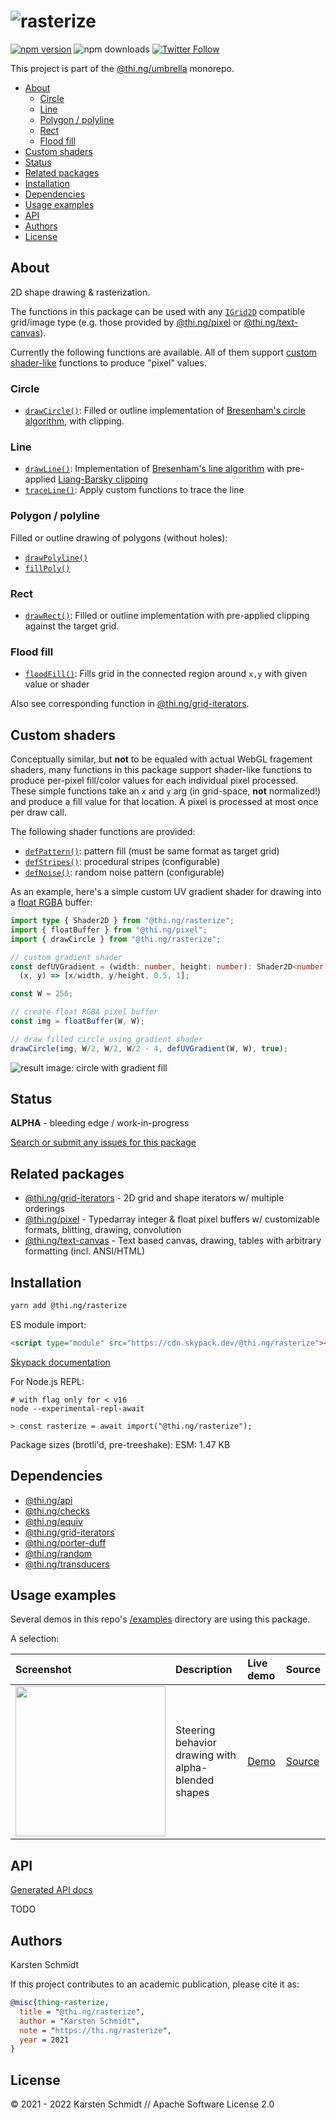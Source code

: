 <!-- This file is generated - DO NOT EDIT! -->

# ![rasterize](https://media.thi.ng/umbrella/banners-20220914/thing-rasterize.svg?75411efe)

[![npm version](https://img.shields.io/npm/v/@thi.ng/rasterize.svg)](https://www.npmjs.com/package/@thi.ng/rasterize)
![npm downloads](https://img.shields.io/npm/dm/@thi.ng/rasterize.svg)
[![Twitter Follow](https://img.shields.io/twitter/follow/thing_umbrella.svg?style=flat-square&label=twitter)](https://twitter.com/thing_umbrella)

This project is part of the
[@thi.ng/umbrella](https://github.com/thi-ng/umbrella/) monorepo.

- [About](#about)
  - [Circle](#circle)
  - [Line](#line)
  - [Polygon / polyline](#polygon--polyline)
  - [Rect](#rect)
  - [Flood fill](#flood-fill)
- [Custom shaders](#custom-shaders)
- [Status](#status)
- [Related packages](#related-packages)
- [Installation](#installation)
- [Dependencies](#dependencies)
- [Usage examples](#usage-examples)
- [API](#api)
- [Authors](#authors)
- [License](#license)

## About

2D shape drawing & rasterization.

The functions in this package can be used with any
[`IGrid2D`](https://docs.thi.ng/umbrella/api/interfaces/IGrid2D.html) compatible
grid/image type (e.g. those provided by
[@thi.ng/pixel](https://github.com/thi-ng/umbrella/tree/develop/packages/pixel)
or
[@thi.ng/text-canvas](https://github.com/thi-ng/umbrella/tree/develop/packages/text-canvas)).

Currently the following functions are available. All of them support [custom
shader-like](#custom-shaders) functions to produce "pixel" values.

### Circle

- [`drawCircle()`](https://docs.thi.ng/umbrella/rasterize/modules.html#drawCircle):
  Filled or outline implementation of [Bresenham's circle
  algorithm](https://en.wikipedia.org/wiki/Midpoint_circle_algorithm), with
  clipping.

### Line

- [`drawLine()`](https://docs.thi.ng/umbrella/rasterize/modules.html#drawLine):
  Implementation of [Bresenham's line
  algorithm](https://en.wikipedia.org/wiki/Bresenham%27s_line_algorithm) with
  pre-applied [Liang-Barsky
  clipping](https://en.wikipedia.org/wiki/Liang%E2%80%93Barsky_algorithm)
- [`traceLine()`](https://docs.thi.ng/umbrella/rasterize/modules.html#traceLine):
  Apply custom functions to trace the line

### Polygon / polyline

Filled or outline drawing of polygons (without holes):

- [`drawPolyline()`](https://docs.thi.ng/umbrella/rasterize/modules.html#drawPolyline)
- [`fillPoly()`](https://docs.thi.ng/umbrella/rasterize/modules.html#fillPoly)

### Rect

- [`drawRect()`](https://docs.thi.ng/umbrella/rasterize/modules.html#drawRect):
  Filled or outline implementation with pre-applied clipping against the target
  grid.

### Flood fill

- [`floodFill()`](https://docs.thi.ng/umbrella/rasterize/modules.html#floodFill):
  Fills grid in the connected region around `x,y` with given value or shader

Also see corresponding function in
[@thi.ng/grid-iterators](https://docs.thi.ng/umbrella/grid-iterators/modules.html#floodFill).

## Custom shaders

Conceptually similar, but **not** to be equaled with actual WebGL fragement
shaders, many functions in this package support shader-like functions to produce
per-pixel fill/color values for each individual pixel processed. These simple
functions take an `x` and `y` arg (in grid-space, **not** normalized!) and
produce a fill value for that location. A pixel is processed at most once per
draw call.

The following shader functions are provided:

- [`defPattern()`](https://docs.thi.ng/umbrella/rasterize/modules.html#defPattern):
  pattern fill (must be same format as target grid)
- [`defStripes()`](https://docs.thi.ng/umbrella/rasterize/modules.html#defStripes):
  procedural stripes (configurable)
- [`defNoise()`](https://docs.thi.ng/umbrella/rasterize/modules.html#defNoise):
  random noise pattern (configurable)

As an example, here's a simple custom UV gradient shader for drawing into a
[float RGBA](https://docs.thi.ng/umbrella/pixel/modules.html#floatBuffer)
buffer:

```ts
import type { Shader2D } from "@thi.ng/rasterize";
import { floatBuffer } from "@thi.ng/pixel";
import { drawCircle } from "@thi.ng/rasterize";

// custom gradient shader
const defUVGradient = (width: number, height: number): Shader2D<number[]> =>
  (x, y) => [x/width, y/height, 0.5, 1];

const W = 256;

// create float RGBA pixel buffer
const img = floatBuffer(W, W);

// draw filled circle using gradient shader
drawCircle(img, W/2, W/2, W/2 - 4, defUVGradient(W, W), true);
```

![result image: circle with gradient fill](https://raw.githubusercontent.com/thi-ng/umbrella/develop/assets/rasterize/uv-circle.png)

## Status

**ALPHA** - bleeding edge / work-in-progress

[Search or submit any issues for this package](https://github.com/thi-ng/umbrella/issues?q=%5Brasterize%5D+in%3Atitle)

## Related packages

- [@thi.ng/grid-iterators](https://github.com/thi-ng/umbrella/tree/develop/packages/grid-iterators) - 2D grid and shape iterators w/ multiple orderings
- [@thi.ng/pixel](https://github.com/thi-ng/umbrella/tree/develop/packages/pixel) - Typedarray integer & float pixel buffers w/ customizable formats, blitting, drawing, convolution
- [@thi.ng/text-canvas](https://github.com/thi-ng/umbrella/tree/develop/packages/text-canvas) - Text based canvas, drawing, tables with arbitrary formatting (incl. ANSI/HTML)

## Installation

```bash
yarn add @thi.ng/rasterize
```

ES module import:

```html
<script type="module" src="https://cdn.skypack.dev/@thi.ng/rasterize"></script>
```

[Skypack documentation](https://docs.skypack.dev/)

For Node.js REPL:

```text
# with flag only for < v16
node --experimental-repl-await

> const rasterize = await import("@thi.ng/rasterize");
```

Package sizes (brotli'd, pre-treeshake): ESM: 1.47 KB

## Dependencies

- [@thi.ng/api](https://github.com/thi-ng/umbrella/tree/develop/packages/api)
- [@thi.ng/checks](https://github.com/thi-ng/umbrella/tree/develop/packages/checks)
- [@thi.ng/equiv](https://github.com/thi-ng/umbrella/tree/develop/packages/equiv)
- [@thi.ng/grid-iterators](https://github.com/thi-ng/umbrella/tree/develop/packages/grid-iterators)
- [@thi.ng/porter-duff](https://github.com/thi-ng/umbrella/tree/develop/packages/porter-duff)
- [@thi.ng/random](https://github.com/thi-ng/umbrella/tree/develop/packages/random)
- [@thi.ng/transducers](https://github.com/thi-ng/umbrella/tree/develop/packages/transducers)

## Usage examples

Several demos in this repo's
[/examples](https://github.com/thi-ng/umbrella/tree/develop/examples)
directory are using this package.

A selection:

| Screenshot                                                                                                             | Description                                         | Live demo                                             | Source                                                                             |
|:-----------------------------------------------------------------------------------------------------------------------|:----------------------------------------------------|:------------------------------------------------------|:-----------------------------------------------------------------------------------|
| <img src="https://raw.githubusercontent.com/thi-ng/umbrella/develop/assets/examples/rasterize-blend.jpg" width="240"/> | Steering behavior drawing with alpha-blended shapes | [Demo](https://demo.thi.ng/umbrella/rasterize-blend/) | [Source](https://github.com/thi-ng/umbrella/tree/develop/examples/rasterize-blend) |

## API

[Generated API docs](https://docs.thi.ng/umbrella/rasterize/)

TODO

## Authors

Karsten Schmidt

If this project contributes to an academic publication, please cite it as:

```bibtex
@misc{thing-rasterize,
  title = "@thi.ng/rasterize",
  author = "Karsten Schmidt",
  note = "https://thi.ng/rasterize",
  year = 2021
}
```

## License

&copy; 2021 - 2022 Karsten Schmidt // Apache Software License 2.0
